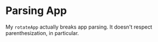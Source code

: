 # Parsing App
My `rotateApp` actually breaks app parsing. It doesn't respect parenthesization,
in particular.

